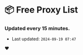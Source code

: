 # :package: Free Proxy List
### Updated every 15 minutes.

- Last updated: `2024-09-19 07:47`

:heart:
